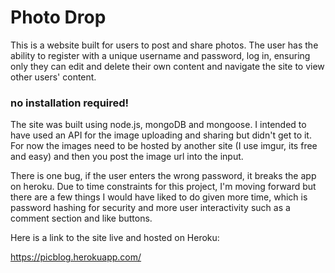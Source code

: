 # Photo Drop

This is a website built for users to post and share photos. The user has the ability to register with a unique username and password, log in, ensuring only they can edit and delete their own content and navigate the site to view other users' content.

### no installation required!

The site was built using node.js, mongoDB and mongoose. I intended to have used an API for the image uploading and sharing but didn't get to it. For now the images need to be hosted by another site (I use imgur, its free and easy) and then you post the image url into the input.

There is one bug, if the user enters the wrong password, it breaks the app on heroku. Due to time constraints for this project, I'm moving forward but there are a few things I would have liked to do given more time, which is password hashing for security and more user interactivity such as a comment section and like buttons. 

Here is a link to the site live and hosted on Heroku:

https://picblog.herokuapp.com/
